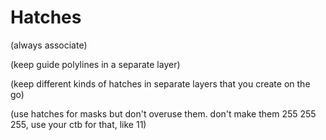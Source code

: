# Hatches

(always associate)

(keep guide polylines in a separate layer)

(keep different kinds of hatches in separate layers that you create on the go)

(use hatches for masks but don't overuse them. don't make them 255 255 255, use your ctb for that, like 11)

